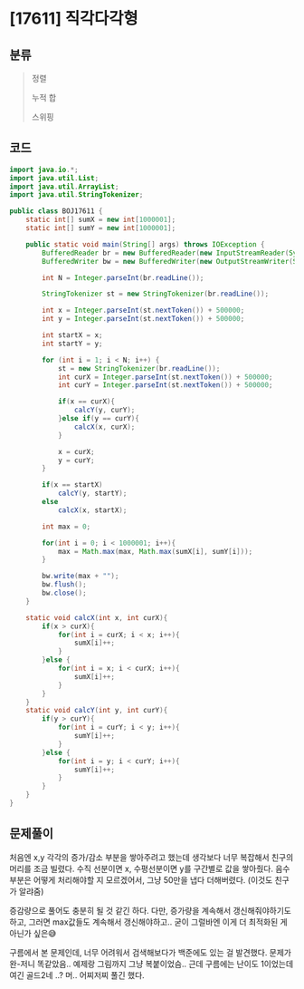 # [17611] 직각다각형

## 분류
> 정렬
>
> 누적 합
>
> 스위핑

## 코드
```java
import java.io.*;
import java.util.List;
import java.util.ArrayList;
import java.util.StringTokenizer;

public class BOJ17611 {
    static int[] sumX = new int[1000001];
    static int[] sumY = new int[1000001];

    public static void main(String[] args) throws IOException {
        BufferedReader br = new BufferedReader(new InputStreamReader(System.in));
        BufferedWriter bw = new BufferedWriter(new OutputStreamWriter(System.out));

        int N = Integer.parseInt(br.readLine());

        StringTokenizer st = new StringTokenizer(br.readLine());

        int x = Integer.parseInt(st.nextToken()) + 500000;
        int y = Integer.parseInt(st.nextToken()) + 500000;

        int startX = x;
        int startY = y;

        for (int i = 1; i < N; i++) {
            st = new StringTokenizer(br.readLine());
            int curX = Integer.parseInt(st.nextToken()) + 500000;
            int curY = Integer.parseInt(st.nextToken()) + 500000;

            if(x == curX){
                calcY(y, curY);
            }else if(y == curY){
                calcX(x, curX);
            }

            x = curX;
            y = curY;
        }

        if(x == startX)
            calcY(y, startY);
        else
            calcX(x, startX);

        int max = 0;

        for(int i = 0; i < 1000001; i++){
            max = Math.max(max, Math.max(sumX[i], sumY[i]));
        }

        bw.write(max + "");
        bw.flush();
        bw.close();
    }

    static void calcX(int x, int curX){
        if(x > curX){
            for(int i = curX; i < x; i++){
                sumX[i]++;
            }
        }else {
            for(int i = x; i < curX; i++){
                sumX[i]++;
            }
        }
    }
    static void calcY(int y, int curY){
        if(y > curY){
            for(int i = curY; i < y; i++){
                sumY[i]++;
            }
        }else {
            for(int i = y; i < curY; i++){
                sumY[i]++;
            }
        }
    }
}
```

## 문제풀이

처음엔 x,y 각각의 증가/감소 부분을 쌓아주려고 했는데 생각보다 너무 복잡해서 친구의 머리를 조금 빌렸다. 수직 선분이면 x, 수평선분이면 y를 구간별로 값을 쌓아줬다. 음수 부분은 어떻게 처리해야할 지 모르겠어서, 그냥 50만을 냅다 더해버렸다. (이것도 친구가 알랴줌)  

증감량으로 풀어도 충분히 될 것 같긴 하다. 다만, 증가량을 계속해서 갱신해줘야하기도 하고, 그러면 max값들도 계속해서 갱신해야하고.. 굳이 그럴바엔 이게 더 최적화된 게 아닌가 싶은😅  


구름에서 본 문제인데, 너무 어려워서 검색해보다가 백준에도 있는 걸 발견했다. 문제가 완-저니 똑같았음.. 예제랑 그림까지 그냥 복붙이었슴.. 근데 구름에는 난이도 1이었는데 여긴 골드2네 ..? 머.. 어찌저찌 풀긴 했다.
